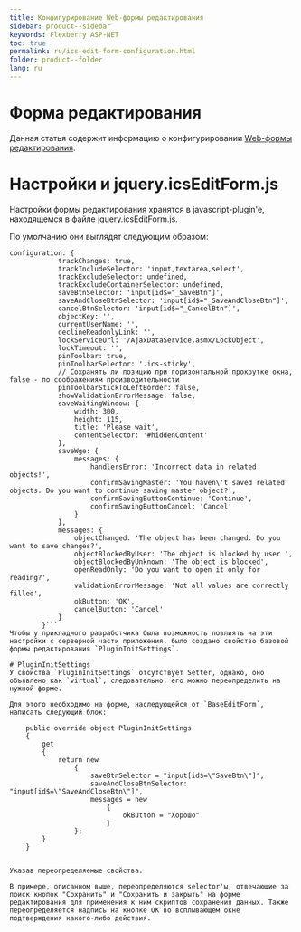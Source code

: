 ```yaml
---
title: Конфигурирование Web-формы редактирования
sidebar: product--sidebar
keywords: Flexberry ASP-NET
toc: true
permalink: ru/ics-edit-form-configuration.html
folder: product--folder
lang: ru
---
```


# Форма редактирования
Данная статья содержит информацию о конфигурировании [Web-формы редактирования](web-edit-form.html).

# Настройки и jquery.icsEditForm.js
Настройки формы редактирования хранятся в javascript-plugin'e, находящемся в файле jquery.icsEditForm.js.

По умолчанию они выглядят следующим образом:
```
configuration: {
            trackChanges: true,
            trackIncludeSelector: 'input,textarea,select',
            trackExcludeSelector: undefined,
            trackExcludeContainerSelector: undefined,
            saveBtnSelector: 'input[id$="_SaveBtn"]',
            saveAndCloseBtnSelector: 'input[id$="_SaveAndCloseBtn"]',
            cancelBtnSelector: 'input[id$="_CancelBtn"]',
            objectKey: '',
            currentUserName: '',
            declineReadonlyLink: '',
            lockServiceUrl: '/AjaxDataService.asmx/LockObject',
            lockTimeout: '',
            pinToolbar: true,
            pinToolbarSelector: '.ics-sticky',
            // Сохранять ли позицию при горизонтальной прокрутке окна, false - по соображениям производительности
            pinToolbarStickToLeftBorder: false,
            showValidationErrorMessage: false,
            saveWaitingWindow: {
                width: 300,
                height: 115,
                title: 'Please wait',
                contentSelector: '#hiddenContent'
            },
            saveWge: {
                messages: {
                    handlersError: 'Incorrect data in related objects!',
                    confirmSavingMaster: 'You haven\'t saved related objects. Do you want to continue saving master object?',
                    confirmSavingButtonContinue: 'Continue',
                    confirmSavingButtonCancel: 'Cancel'
                }
            },
            messages: {
                objectChanged: 'The object has been changed. Do you want to save changes?',
                objectBlockedByUser: 'The object is blocked by user ',
                objectBlockedByUnknown: 'The object is blocked',
                openReadOnly: 'Do you want to open it only for reading?',
                validationErrorMessage: 'Not all values ​​are correctly filled',
                okButton: 'OK',
                cancelButton: 'Cancel'
            }
        }```
Чтобы у прикладного разработчика была возможность повлиять на эти настройки с серверной части приложения, было создано свойство базовой формы редактирования `PluginInitSettings`.

# PluginInitSettings
У свойства `PluginInitSettings` отсутствует Setter, однако, оно объявлено как `virtual`, следовательно, его можно переопределить на нужной форме.

Для этого необходимо на форме, наследующейся от `BaseEditForm`, написать следующий блок:

```

        public override object PluginInitSettings
        {
            get 
            { 
                return new
                    {
                        saveBtnSelector = "input[id$=\"SaveBtn\"]",
                        saveAndCloseBtnSelector: "input[id$=\"SaveAndCloseBtn\"]",
                        messages = new 
                            {
                                okButton = "Хорошо"
                            }        
                    };
            }
        }
```

Указав переопределяемые свойства.

В примере, описанном выше, переопределяются selector'ы, отвечающие за поиск кнопок "Сохранить" и "Сохранить и закрыть" на форме редактирования для применения к ним скриптов сохранения данных. Также переопределяется надпись на кнопке OK во всплывающем окне подтверждения какого-либо действия.
